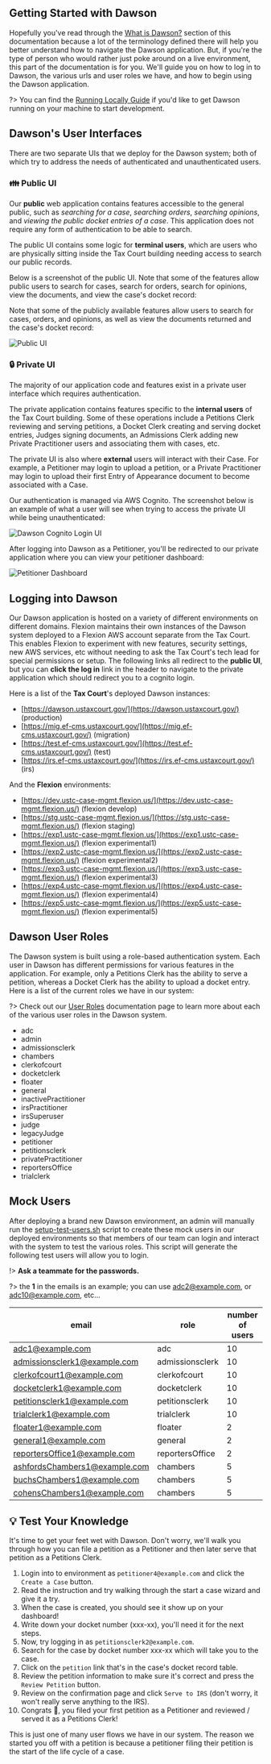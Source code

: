 ## Getting Started with Dawson

Hopefully you've read through the [What is Dawson?](/what-is-dawson) section of this documentation because a lot of the terminology defined there will help you better understand how to navigate the Dawson application.  But, if you're the type of person who would rather just poke around on a live environment, this part of the documentation is for you. We'll guide you on how to log in to Dawson, the various urls and user roles we have, and how to begin using the Dawson application.

?> You can find the [Running Locally Guide](/running-locally) if you'd like to get Dawson running on your machine to start development.

## Dawson's User Interfaces

There are two separate UIs that we deploy for the Dawson system; both of which try to address the needs of authenticated and unauthenticated users.

### 👪 Public UI

Our **public** web application contains features accessible to the general public, such as *searching for a case*, *searching orders*, *searching opinions*, and *viewing the public docket entries of a case*.  This application does not require any form of authentication to be able to search.

The public UI contains some logic for **terminal users**, which are users who are physically sitting inside the Tax Court building needing access to search our public records.

Below is a screenshot of the public UI.  Note that some of the features allow public users to search for cases, search for orders, search for opinions, view the documents, and view the case's docket record:

 Note that some of the publicly available features allow users to search for cases, orders, and opinions, as well as view the documents returned and the case's docket record:

![Public UI](./images/public-ui.png)

### 🔒 Private UI

The majority of our application code and features exist in a private user interface which requires authentication.

The private application contains features specific to the **internal users** of the Tax Court building.  Some of these operations include a Petitions Clerk reviewing and serving petitions, a Docket Clerk creating and serving docket entries, Judges signing documents, an Admissions Clerk adding new Private Practitioner users and associating them with cases, etc.  

The private UI is also where **external** users will interact with their Case.  For example, a Petitioner may login to upload a petition, or a Private Practitioner may login to upload their first Entry of Appearance document to become associated with a Case.

Our authentication is managed via AWS Cognito.  The screenshot below is an example of what a user will see when trying to access the private UI while being unauthenticated:

![Dawson Cognito Login UI](./images/cognito.png)

After logging into Dawson as a Petitioner, you'll be redirected to our private application where you can view your petitioner dashboard:

![Petitioner Dashboard](./images/petitioner-dashboard.png)

## Logging into Dawson

Our Dawson application is hosted on a variety of different environments on different domains.  Flexion maintains their own instances of the Dawson system deployed to a Flexion AWS account separate from the Tax Court.  This enables Flexion to experiment with new features, security settings, new AWS services, etc without needing to ask the Tax Court's tech lead for special permissions or setup.  The following links all redirect to the **public UI**, but you can **click the log in** link in the header to navigate to the private application which should redirect you to a cognito login.

Here is a list of the **Tax Court**'s deployed Dawson instances:

- [https://dawson.ustaxcourt.gov/](https://dawson.ustaxcourt.gov/) (production)
- [https://mig.ef-cms.ustaxcourt.gov/](https://mig.ef-cms.ustaxcourt.gov/) (migration)
- [https://test.ef-cms.ustaxcourt.gov/](https://test.ef-cms.ustaxcourt.gov/) (test)
- [https://irs.ef-cms.ustaxcourt.gov/](https://irs.ef-cms.ustaxcourt.gov/) (irs)

And the **Flexion** environments:

- [https://dev.ustc-case-mgmt.flexion.us/](https://dev.ustc-case-mgmt.flexion.us/) (flexion develop)
- [https://stg.ustc-case-mgmt.flexion.us/](https://stg.ustc-case-mgmt.flexion.us/) (flexion staging)
- [https://exp1.ustc-case-mgmt.flexion.us/](https://exp1.ustc-case-mgmt.flexion.us/) (flexion experimental1)
- [https://exp2.ustc-case-mgmt.flexion.us/](https://exp2.ustc-case-mgmt.flexion.us/) (flexion experimental2)
- [https://exp3.ustc-case-mgmt.flexion.us/](https://exp3.ustc-case-mgmt.flexion.us/) (flexion experimental3)
- [https://exp4.ustc-case-mgmt.flexion.us/](https://exp4.ustc-case-mgmt.flexion.us/) (flexion experimental4)
- [https://exp5.ustc-case-mgmt.flexion.us/](https://exp5.ustc-case-mgmt.flexion.us/) (flexion experimental5)


## Dawson User Roles

The Dawson system is built using a role-based authentication system.  Each user in Dawson has different permissions for various features in the application.  For example, only a Petitions Clerk has the ability to serve a petition, whereas a Docket Clerk has the ability to upload a docket entry.  Here is a list of the current roles we have in our system:

?> Check out our [User Roles](/what-is-dawson?id=users) documentation page to learn more about each of the various user roles in the Dawson system.

- adc
- admin
- admissionsclerk
- chambers
- clerkofcourt
- docketclerk
- floater
- general
- inactivePractitioner
- irsPractitioner
- irsSuperuser
- judge
- legacyJudge
- petitioner
- petitionsclerk
- privatePractitioner
- reportersOffice
- trialclerk


## Mock Users

After deploying a brand new Dawson environment, an admin will manually run the [setup-test-users.sh](https://github.com/ustaxcourt/ef-cms/blob/staging/shared/admin-tools/user/setup-test-users.sh) script to create these mock users in our deployed environments so that members of our team can login and interact with the system to test the various roles.  This script will generate the following test users will allow you to login.

!> **Ask a teammate for the passwords.**

?> the **1** in the emails is an example; you can use adc2@example.com, or adc10@example.com, etc...

| email                         | role            | number of users |
|-------------------------------|-----------------|-----------------|
| adc1@example.com              | adc             | 10              |
| admissionsclerk1@example.com  | admissionsclerk | 10              |
| clerkofcourt1@example.com     | clerkofcourt    | 10              |
| docketclerk1@example.com      | docketclerk     | 10              |
| petitionsclerk1@example.com   | petitionsclerk  | 10              |
| trialclerk1@example.com       | trialclerk      | 10              |
| floater1@example.com          | floater         | 2               |
| general1@example.com          | general         | 2               |
| reportersOffice1@example.com  | reportersOffice | 2               |
| ashfordsChambers1@example.com | chambers        | 5               |
| buchsChambers1@example.com    | chambers        | 5               |
| cohensChambers1@example.com   | chambers        | 5               |

## 💡 Test Your Knowledge

It's time to get your feet wet with Dawson.  Don't worry, we'll walk you through how you can file a petition as a Petitioner and then later serve that petition as a Petitions Clerk. 

1. Login into to environment as `petitioner4@example.com` and click the `Create a Case` button.
2. Read the instruction and try walking through the start a case wizard and give it a try.
3. When the case is created, you should see it show up on your dashboard! 
4. Write down your docket number (xxx-xx), you'll need it for the next steps.
4. Now, try logging in as `petitionsclerk2@example.com`.
5. Search for the case by docket number xxx-xx which will take you to the case.
6. Click on the `petition` link that's in the case's docket record table.
7. Review the petition information to make sure it's correct and press the `Review Petition` button.
8. Review on the confirmation page and click `Serve to IRS` (don't worry, it won't really serve anything to the IRS).
9. Congrats 🥳, you filed your first petition as a Petitioner and reviewed / served it as a Petitions Clerk!

This is just one of many user flows we have in our system.  The reason we started you off with a petition is because a petitioner filing their petition is the start of the life cycle of a case.